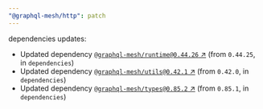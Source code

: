```yaml
---
"@graphql-mesh/http": patch
---
```

dependencies updates:
  - Updated dependency [`@graphql-mesh/runtime@0.44.26` ↗︎](https://www.npmjs.com/package/@graphql-mesh/runtime/v/0.44.26) (from `0.44.25`, in `dependencies`)
  - Updated dependency [`@graphql-mesh/utils@0.42.1` ↗︎](https://www.npmjs.com/package/@graphql-mesh/utils/v/0.42.1) (from `0.42.0`, in `dependencies`)
  - Updated dependency [`@graphql-mesh/types@0.85.2` ↗︎](https://www.npmjs.com/package/@graphql-mesh/types/v/0.85.2) (from `0.85.1`, in `dependencies`)
